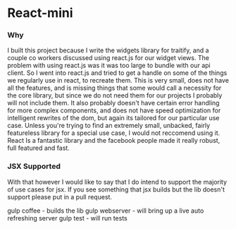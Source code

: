 # React-mini

### Why
I built this project because I write the widgets library for traitify, and a couple co workers discussed using react.js for our  widget views.
The problem with using react.js was it was too large to bundle with our api client. So I went into react.js and tried to get a handle on some of the things we regularly use in react, to recreate them.
This is very small, does not have all the features, and is missing things that some would call a necessity for the core library, but since we do not need them for our projects I probably will not include them.
It also probably doesn't have certain error handling for more complex components, and does not have speed optimization for intelligent rewrites of the dom, but again its tailored for our particular use case.
Unless you're trying to find an extremely small, unbacked, fairly featureless library for a special use case, I would not reccomend using it.
React Is a fantastic library and the facebook people made it really robust, full featured and fast.

### JSX Supported
With that however I would like to say that I do intend to support the majority of use cases for jsx. If you see something that jsx builds but the lib doesn't support please put in a pull request.

gulp coffee - builds the lib
gulp webserver - will bring up a live auto refreshing server
gulp test - will run tests
